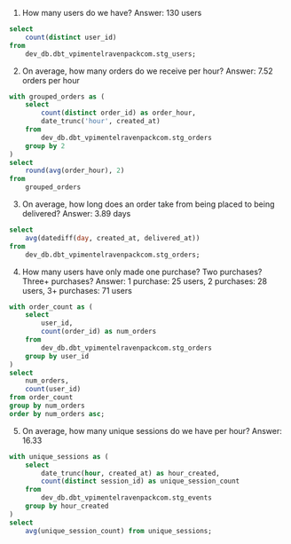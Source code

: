 1. How many users do we have?
Answer: 130 users

```sql
select 
    count(distinct user_id) 
from 
    dev_db.dbt_vpimentelravenpackcom.stg_users;
```

2. On average, how many orders do we receive per hour?
Answer: 7.52 orders per hour

```sql
with grouped_orders as (
    select
        count(distinct order_id) as order_hour,
        date_trunc('hour', created_at)
    from
        dev_db.dbt_vpimentelravenpackcom.stg_orders
    group by 2
)
select
    round(avg(order_hour), 2)
from
    grouped_orders
```

3. On average, how long does an order take from being placed to being delivered?
Answer: 3.89 days

```sql
select 
    avg(datediff(day, created_at, delivered_at)) 
from 
    dev_db.dbt_vpimentelravenpackcom.stg_orders;
```

4. How many users have only made one purchase? Two purchases? Three+ purchases?
Answer: 1 purchase: 25 users, 2 purchases: 28 users, 3+ purchases: 71 users

```sql
with order_count as (
    select 
        user_id,
        count(order_id) as num_orders
    from 
        dev_db.dbt_vpimentelravenpackcom.stg_orders
    group by user_id
)
select 
    num_orders, 
    count(user_id)
from order_count 
group by num_orders 
order by num_orders asc;
```

5. On average, how many unique sessions do we have per hour?
Answer: 16.33

```sql
with unique_sessions as (
    select 
        date_trunc(hour, created_at) as hour_created, 
        count(distinct session_id) as unique_session_count
    from 
        dev_db.dbt_vpimentelravenpackcom.stg_events 
    group by hour_created
)
select 
    avg(unique_session_count) from unique_sessions;
```
